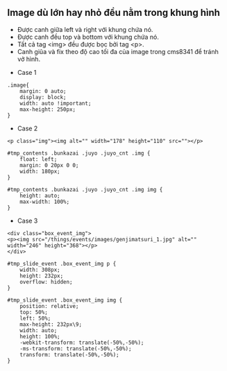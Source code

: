 ## Image dù lớn hay nhỏ đều nằm trong khung hình 

- Được canh giữa left và right với khung chứa nó.
- Được canh đều top và bottom với khung chứa nó.
- Tất cả tag &lt;img&gt; đều được bọc bởi tag &lt;p&gt;.
- Canh giũa và fix theo độ cao tối đa của image trong cms8341 để tránh vở hình.
+ Case 1

```
.image{
    margin: 0 auto;
    display: block;
    width: auto !important;
    max-height: 250px;
}

```
+ Case 2

```
<p class="img"><img alt="" width="178" height="110" src=""></p>
```
```
#tmp_contents .bunkazai .juyo .juyo_cnt .img {
    float: left;
    margin: 0 20px 0 0;
    width: 180px;
}
```
```
#tmp_contents .bunkazai .juyo .juyo_cnt .img img {
    height: auto;
    max-width: 100%;
}
```

+ Case 3

```
<div class="box_event_img">
<p><img src="/things/events/images/genjimatsuri_1.jpg" alt="" width="246" height="368"></p>
</div>
```

```
#tmp_slide_event .box_event_img p {
    width: 308px;
    height: 232px;
    overflow: hidden;
}
```

```
#tmp_slide_event .box_event_img img {
    position: relative;
    top: 50%;
    left: 50%;
    max-height: 232px\9;
    width: auto;
    height: 100%;
    -webkit-transform: translate(-50%,-50%);
    -ms-transform: translate(-50%,-50%);
    transform: translate(-50%,-50%);
}
```